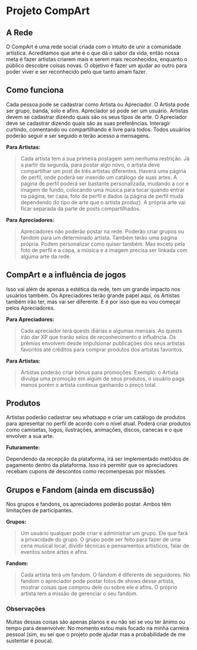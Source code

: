 # Projeto CompArt

## A Rede

O CompArt é uma rede social criada com o intuito de unir a comunidade artística. Acreditamos que arte é o que dá o sabor da vida, então nossa meta é fazer artistas criarem mais e serem mais reconhecidos, enquanto o público descobre coisas novas. O objetivo é fazer um ajudar ao outro para poder viver e ser reconhecido pelo que tanto amam fazer.

## Como funciona

Cada pessoa pode se cadastrar como Artista ou Apreciador. O Artista pode ser grupo, banda, solo e afins. Apreciador só pode ser um usuário. Artistas devem se cadastrar dizendo quais são os seus tipos de arte. O Apreciador deve se cadastrar dizendo quais são as suas preferências. Interagir curtindo, comentando ou compartilhando é livre para todos. Todos usuários poderão seguir e ser seguido e terão acesso a mensagens.

**Para Artistas:**

>Cada artista tem a sua primeira postagem sem nenhuma restrição. Já a partir da segunda, para postar algo novo, o artista deve compartilhar um post de três artistas diferentes. Haverá uma página de perfil, onde poderá ser inserido um catálogo de suas artes. A página de perfil poderá ser bastante personalizada, mudando a cor e imagem de fundo, colocando uma música para tocar quando entrar na página, ter capa, foto de perfil e dados (a página de perfil muda dependendo do tipo de arte que o artista produz). A própria arte vai ficar separada da parte de posts compartilhados.

**Para Apreciadores:**

>Apreciadores não poderão postar na rede. Poderão criar grupos ou fandom para um determinado artista. Também terão uma página própria. Podem personalizar como quiser também. Mas exceto pela foto de perfil e a capa, a música e a imagem precisa ser linkada com alguma arte da rede.

## CompArt e a influência de jogos

Isso vai além de apenas a estética da rede, tem um grande impacto nos usuários também. Os Apreciadores terão grande papel aqui, os Artistas também irão ter, mas vai ser diferente. E é por isso que eu vou começar pelos Apreciadores.

**Para Apreciadores:**

>Cada apreciador terá quests diárias e algumas mensais. As quests irão dar XP que trarão selos de reconhecimento e influência. Os prêmios envolvem desde impulsionar publicações dos seus artistas favoritos até créditos para comprar produtos dos artistas favoritos.

**Para Artistas:**

>Artistas poderão criar bônus para promoções. Exemplo: o Artista divulga uma promoção em algum de seus produtos, o usuário paga menos porém o artista continua ganhando o preço total.

## Produtos

Artistas poderão cadastrar seu whatsapp e criar um catálogo de produtos para apresentar no perfil de acordo com o nível atual. Poderá criar produtos como camisetas, logos, ilustrações, animações, discos, canecas e o que envolver a sua arte.

**Futuramente:**

Dependendo da recepção da plataforma, irá ser implementado metódos de pagamento dentro da plataforma. Isso irá permitir que os apreciadores recebam cupons de descontos como recomenpesas por missões.

## Grupos e Fandom (ainda em discussão)

Nos grupos e fandons, os apreciadores poderão postar. Ambos têm limitações de participantes.

**Grupos:**

>Um usuário qualquer pode criar e administrar um grupo. Ele que fará a privacidade do grupo. O grupo pode ser feito para fazer de uma cena musical local, dividir técnicas e pensamentos artísticos, falar de eventos sobre artes e afins.

**Fandom:**

>Cada artista terá um fandom. O fandom é diferente de seguidores. No fandom o apreciador pode postar fotos de shows desse artista, mostrar coisas que comprou dele ou sobre ele e afins. O próprio artista tem a missão de gerenciar o seu fandom.

### Observações

Muitas dessas coisas são apenas planos e eu não sei se vou ter ânimo ou tempo para desenvolver. No momento estou mais focado na minha carreira pessoal (sim, eu sei que o projeto pode ajudar mas a probabilidade de me sustentar é pouca).
